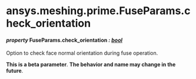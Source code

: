 # ansys.meshing.prime.FuseParams.check_orientation



#### *property* FuseParams.check_orientation *: [bool](https://docs.python.org/3.11/library/functions.html#bool)*

Option to check face normal orientation during fuse operation.

**This is a beta parameter**. **The behavior and name may change in the future**.

<!-- !! processed by numpydoc !! -->
